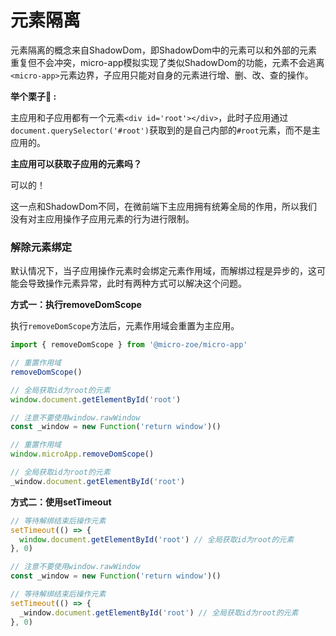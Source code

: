 # 元素隔离
元素隔离的概念来自ShadowDom，即ShadowDom中的元素可以和外部的元素重复但不会冲突，micro-app模拟实现了类似ShadowDom的功能，元素不会逃离`<micro-app>`元素边界，子应用只能对自身的元素进行增、删、改、查的操作。

**举个栗子🌰 :**

主应用和子应用都有一个元素`<div id='root'></div>`，此时子应用通过`document.querySelector('#root')`获取到的是自己内部的`#root`元素，而不是主应用的。

**主应用可以获取子应用的元素吗？**

可以的！

这一点和ShadowDom不同，在微前端下主应用拥有统筹全局的作用，所以我们没有对主应用操作子应用元素的行为进行限制。

### 解除元素绑定
默认情况下，当子应用操作元素时会绑定元素作用域，而解绑过程是异步的，这可能会导致操作元素异常，此时有两种方式可以解决这个问题。


**方式一：执行removeDomScope**

执行`removeDomScope`方法后，元素作用域会重置为主应用。

<CodeGroup>
  <CodeGroupItem title="主应用">
  
```js
import { removeDomScope } from '@micro-zoe/micro-app'

// 重置作用域
removeDomScope()

// 全局获取id为root的元素
window.document.getElementById('root')
```
  
  </CodeGroupItem>
  <CodeGroupItem title="子应用">
  
```js
// 注意不要使用window.rawWindow
const _window = new Function('return window')()

// 重置作用域
window.microApp.removeDomScope() 

// 全局获取id为root的元素
_window.document.getElementById('root') 
```

  </CodeGroupItem>
</CodeGroup>


**方式二：使用setTimeout**
<CodeGroup>
  <CodeGroupItem title="主应用">
  
```js
// 等待解绑结束后操作元素
setTimeout(() => {
  window.document.getElementById('root') // 全局获取id为root的元素
}, 0)
```  
  
  </CodeGroupItem>
  <CodeGroupItem title="子应用">
  
```js
// 注意不要使用window.rawWindow
const _window = new Function('return window')()

// 等待解绑结束后操作元素
setTimeout(() => {
  _window.document.getElementById('root') // 全局获取id为root的元素
}, 0)
```

  </CodeGroupItem>
</CodeGroup>
